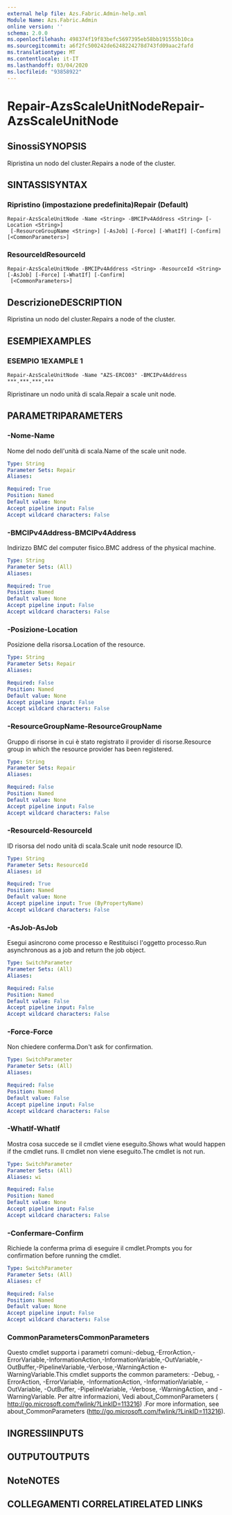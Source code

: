```yaml
---
external help file: Azs.Fabric.Admin-help.xml
Module Name: Azs.Fabric.Admin
online version: ''
schema: 2.0.0
ms.openlocfilehash: 498374f19f83befc5697395eb58bb191555b10ca
ms.sourcegitcommit: a6f2fc500242de6248224278d743fd09aac2fafd
ms.translationtype: MT
ms.contentlocale: it-IT
ms.lasthandoff: 03/04/2020
ms.locfileid: "93858922"
---
```

# <span data-ttu-id="8da32-101">Repair-AzsScaleUnitNode</span><span class="sxs-lookup"><span data-stu-id="8da32-101">Repair-AzsScaleUnitNode</span></span>

## <span data-ttu-id="8da32-102">Sinossi</span><span class="sxs-lookup"><span data-stu-id="8da32-102">SYNOPSIS</span></span>
<span data-ttu-id="8da32-103">Ripristina un nodo del cluster.</span><span class="sxs-lookup"><span data-stu-id="8da32-103">Repairs a node of the cluster.</span></span>

## <span data-ttu-id="8da32-104">SINTASSI</span><span class="sxs-lookup"><span data-stu-id="8da32-104">SYNTAX</span></span>

### <span data-ttu-id="8da32-105">Ripristino (impostazione predefinita)</span><span class="sxs-lookup"><span data-stu-id="8da32-105">Repair (Default)</span></span>
```
Repair-AzsScaleUnitNode -Name <String> -BMCIPv4Address <String> [-Location <String>]
 [-ResourceGroupName <String>] [-AsJob] [-Force] [-WhatIf] [-Confirm] [<CommonParameters>]
```

### <span data-ttu-id="8da32-106">ResourceId</span><span class="sxs-lookup"><span data-stu-id="8da32-106">ResourceId</span></span>
```
Repair-AzsScaleUnitNode -BMCIPv4Address <String> -ResourceId <String> [-AsJob] [-Force] [-WhatIf] [-Confirm]
 [<CommonParameters>]
```

## <span data-ttu-id="8da32-107">Descrizione</span><span class="sxs-lookup"><span data-stu-id="8da32-107">DESCRIPTION</span></span>
<span data-ttu-id="8da32-108">Ripristina un nodo del cluster.</span><span class="sxs-lookup"><span data-stu-id="8da32-108">Repairs a node of the cluster.</span></span>

## <span data-ttu-id="8da32-109">ESEMPI</span><span class="sxs-lookup"><span data-stu-id="8da32-109">EXAMPLES</span></span>

### <span data-ttu-id="8da32-110">ESEMPIO 1</span><span class="sxs-lookup"><span data-stu-id="8da32-110">EXAMPLE 1</span></span>
```
Repair-AzsScaleUnitNode -Name "AZS-ERCO03" -BMCIPv4Address ***.***.***.***
```

<span data-ttu-id="8da32-111">Ripristinare un nodo unità di scala.</span><span class="sxs-lookup"><span data-stu-id="8da32-111">Repair a scale unit node.</span></span>

## <span data-ttu-id="8da32-112">PARAMETRI</span><span class="sxs-lookup"><span data-stu-id="8da32-112">PARAMETERS</span></span>

### <span data-ttu-id="8da32-113">-Nome</span><span class="sxs-lookup"><span data-stu-id="8da32-113">-Name</span></span>
<span data-ttu-id="8da32-114">Nome del nodo dell'unità di scala.</span><span class="sxs-lookup"><span data-stu-id="8da32-114">Name of the scale unit node.</span></span>

```yaml
Type: String
Parameter Sets: Repair
Aliases:

Required: True
Position: Named
Default value: None
Accept pipeline input: False
Accept wildcard characters: False
```

### <span data-ttu-id="8da32-115">-BMCIPv4Address</span><span class="sxs-lookup"><span data-stu-id="8da32-115">-BMCIPv4Address</span></span>
<span data-ttu-id="8da32-116">Indirizzo BMC del computer fisico.</span><span class="sxs-lookup"><span data-stu-id="8da32-116">BMC address of the physical machine.</span></span>

```yaml
Type: String
Parameter Sets: (All)
Aliases:

Required: True
Position: Named
Default value: None
Accept pipeline input: False
Accept wildcard characters: False
```

### <span data-ttu-id="8da32-117">-Posizione</span><span class="sxs-lookup"><span data-stu-id="8da32-117">-Location</span></span>
<span data-ttu-id="8da32-118">Posizione della risorsa.</span><span class="sxs-lookup"><span data-stu-id="8da32-118">Location of the resource.</span></span>

```yaml
Type: String
Parameter Sets: Repair
Aliases:

Required: False
Position: Named
Default value: None
Accept pipeline input: False
Accept wildcard characters: False
```

### <span data-ttu-id="8da32-119">-ResourceGroupName</span><span class="sxs-lookup"><span data-stu-id="8da32-119">-ResourceGroupName</span></span>
<span data-ttu-id="8da32-120">Gruppo di risorse in cui è stato registrato il provider di risorse.</span><span class="sxs-lookup"><span data-stu-id="8da32-120">Resource group in which the resource provider has been registered.</span></span>

```yaml
Type: String
Parameter Sets: Repair
Aliases:

Required: False
Position: Named
Default value: None
Accept pipeline input: False
Accept wildcard characters: False
```

### <span data-ttu-id="8da32-121">-ResourceId</span><span class="sxs-lookup"><span data-stu-id="8da32-121">-ResourceId</span></span>
<span data-ttu-id="8da32-122">ID risorsa del nodo unità di scala.</span><span class="sxs-lookup"><span data-stu-id="8da32-122">Scale unit node resource ID.</span></span>

```yaml
Type: String
Parameter Sets: ResourceId
Aliases: id

Required: True
Position: Named
Default value: None
Accept pipeline input: True (ByPropertyName)
Accept wildcard characters: False
```

### <span data-ttu-id="8da32-123">-AsJob</span><span class="sxs-lookup"><span data-stu-id="8da32-123">-AsJob</span></span>
<span data-ttu-id="8da32-124">Esegui asincrono come processo e Restituisci l'oggetto processo.</span><span class="sxs-lookup"><span data-stu-id="8da32-124">Run asynchronous as a job and return the job object.</span></span>

```yaml
Type: SwitchParameter
Parameter Sets: (All)
Aliases:

Required: False
Position: Named
Default value: False
Accept pipeline input: False
Accept wildcard characters: False
```

### <span data-ttu-id="8da32-125">-Force</span><span class="sxs-lookup"><span data-stu-id="8da32-125">-Force</span></span>
<span data-ttu-id="8da32-126">Non chiedere conferma.</span><span class="sxs-lookup"><span data-stu-id="8da32-126">Don't ask for confirmation.</span></span>

```yaml
Type: SwitchParameter
Parameter Sets: (All)
Aliases:

Required: False
Position: Named
Default value: False
Accept pipeline input: False
Accept wildcard characters: False
```

### <span data-ttu-id="8da32-127">-WhatIf</span><span class="sxs-lookup"><span data-stu-id="8da32-127">-WhatIf</span></span>
<span data-ttu-id="8da32-128">Mostra cosa succede se il cmdlet viene eseguito.</span><span class="sxs-lookup"><span data-stu-id="8da32-128">Shows what would happen if the cmdlet runs.</span></span>
<span data-ttu-id="8da32-129">Il cmdlet non viene eseguito.</span><span class="sxs-lookup"><span data-stu-id="8da32-129">The cmdlet is not run.</span></span>

```yaml
Type: SwitchParameter
Parameter Sets: (All)
Aliases: wi

Required: False
Position: Named
Default value: None
Accept pipeline input: False
Accept wildcard characters: False
```

### <span data-ttu-id="8da32-130">-Confermare</span><span class="sxs-lookup"><span data-stu-id="8da32-130">-Confirm</span></span>
<span data-ttu-id="8da32-131">Richiede la conferma prima di eseguire il cmdlet.</span><span class="sxs-lookup"><span data-stu-id="8da32-131">Prompts you for confirmation before running the cmdlet.</span></span>

```yaml
Type: SwitchParameter
Parameter Sets: (All)
Aliases: cf

Required: False
Position: Named
Default value: None
Accept pipeline input: False
Accept wildcard characters: False
```

### <span data-ttu-id="8da32-132">CommonParameters</span><span class="sxs-lookup"><span data-stu-id="8da32-132">CommonParameters</span></span>
<span data-ttu-id="8da32-133">Questo cmdlet supporta i parametri comuni:-debug,-ErrorAction,-ErrorVariable,-InformationAction,-InformationVariable,-OutVariable,-OutBuffer,-PipelineVariable,-Verbose,-WarningAction e-WarningVariable.</span><span class="sxs-lookup"><span data-stu-id="8da32-133">This cmdlet supports the common parameters: -Debug, -ErrorAction, -ErrorVariable, -InformationAction, -InformationVariable, -OutVariable, -OutBuffer, -PipelineVariable, -Verbose, -WarningAction, and -WarningVariable.</span></span> <span data-ttu-id="8da32-134">Per altre informazioni, Vedi about_CommonParameters ( http://go.microsoft.com/fwlink/?LinkID=113216) .</span><span class="sxs-lookup"><span data-stu-id="8da32-134">For more information, see about_CommonParameters (http://go.microsoft.com/fwlink/?LinkID=113216).</span></span>

## <span data-ttu-id="8da32-135">INGRESSI</span><span class="sxs-lookup"><span data-stu-id="8da32-135">INPUTS</span></span>

## <span data-ttu-id="8da32-136">OUTPUT</span><span class="sxs-lookup"><span data-stu-id="8da32-136">OUTPUTS</span></span>

## <span data-ttu-id="8da32-137">Note</span><span class="sxs-lookup"><span data-stu-id="8da32-137">NOTES</span></span>

## <span data-ttu-id="8da32-138">COLLEGAMENTI CORRELATI</span><span class="sxs-lookup"><span data-stu-id="8da32-138">RELATED LINKS</span></span>
